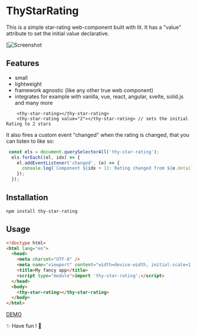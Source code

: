 # ThyStarRating

This is a simple star-rating web-component built with lit.
It has a "value" attribute to set the initial value declarative.

[![Screenshot](https://smart-sign.com/npm/thy-star-rating/screenshot.png)

## Features
 - small
 - lightweight
 - framework agnostic (like any other true web component)
 - integrates for example with vanilla, vue, react, angular, svelte, solid.js and many more

```
    <thy-star-rating></thy-star-rating>
    <thy-star-rating value="2"></thy-star-rating> // sets the initial Rating to 2 stars
```

It also fires a custom event "changed" when the rating is changed, that you can listen to like so:

```js
 const els = document.querySelectorAll('thy-star-rating');
  els.forEach((el, idx) => {
    el.addEventListener('changed', (e) => {
      console.log(`Component ${idx + 1}: Rating changed from ${e.detail.oldValue} 🡒 ${e.detail.value}`);
    });
  });
```

## Installation
```
npm install thy-star-rating
```

## Usage

```html
<!doctype html>
<html lang="en">
  <head>
    <meta charset="UTF-8" />
    <meta name="viewport" content="width=device-width, initial-scale=1.0" />
    <title>My fancy app</title>
    <script type="module">import 'thy-star-rating';</script>
  </head>
  <body>
    <thy-star-rating></thy-star-rating>
  </body>
</html>
```

[DEMO](https://smart-sign.com/npm/thy-star-rating/)


✨ Have fun ! 🕺
